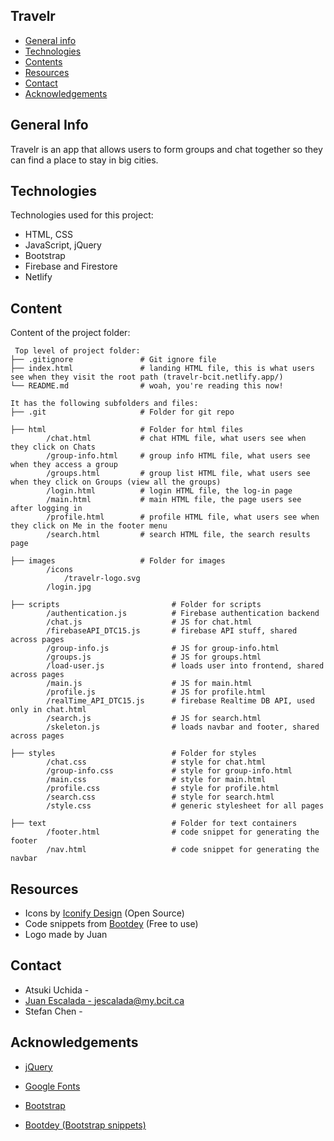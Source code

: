 ## Travelr

* [General info](#general-info)
* [Technologies](#technologies)
* [Contents](#content)
* [Resources](#resources)
* [Contact](#contact)
* [Acknowledgements](#acknowledgements)

## General Info
Travelr is an app that allows users to form groups and chat together so they can find a place to stay in big cities.
	
## Technologies
Technologies used for this project:
* HTML, CSS
* JavaScript, jQuery
* Bootstrap
* Firebase and Firestore 
* Netlify

## Content
Content of the project folder:

```
 Top level of project folder: 
├── .gitignore               # Git ignore file
├── index.html               # landing HTML file, this is what users see when they visit the root path (travelr-bcit.netlify.app/)
└── README.md                # woah, you're reading this now!

It has the following subfolders and files:
├── .git                     # Folder for git repo

├── html                     # Folder for html files
        /chat.html           # chat HTML file, what users see when they click on Chats
        /group-info.html     # group info HTML file, what users see when they access a group
        /groups.html         # group list HTML file, what users see when they click on Groups (view all the groups)
        /login.html          # login HTML file, the log-in page
        /main.html           # main HTML file, the page users see after logging in
        /profile.html        # profile HTML file, what users see when they click on Me in the footer menu
        /search.html         # search HTML file, the search results page 

├── images                   # Folder for images
        /icons
            /travelr-logo.svg
        /login.jpg
        
├── scripts                         # Folder for scripts
        /authentication.js          # Firebase authentication backend
        /chat.js                    # JS for chat.html
        /firebaseAPI_DTC15.js       # firebase API stuff, shared across pages
        /group-info.js              # JS for group-info.html
        /groups.js                  # JS for groups.html
        /load-user.js               # loads user into frontend, shared across pages
        /main.js                    # JS for main.html
        /profile.js                 # JS for profile.html
        /realTime_API_DTC15.js      # firebase Realtime DB API, used only in chat.html
        /search.js                  # JS for search.html
        /skeleton.js                # loads navbar and footer, shared across pages

├── styles                          # Folder for styles
        /chat.css                   # style for chat.html
        /group-info.css             # style for group-info.html
        /main.css                   # style for main.html
        /profile.css                # style for profile.html
        /search.css                 # style for search.html
        /style.css                  # generic stylesheet for all pages

├── text                            # Folder for text containers
        /footer.html                # code snippet for generating the footer
        /nav.html                   # code snippet for generating the navbar

```


## Resources
- Icons by [Iconify Design](https://icon-sets.iconify.design/zmdi/) (Open Source)
- Code snippets from [Bootdey](https://www.bootdey.com/) (Free to use)
- Logo made by Juan

## Contact 
* Atsuki Uchida -  
* [Juan Escalada - jescalada@my.bcit.ca](mailto:jescalada@my.bcit.ca)
* Stefan Chen - 

## Acknowledgements 
* <a href="https://ajax.googleapis.com/">jQuery</a>
* <a href="https://fonts.google.com/">Google Fonts</a>

* <a href="https://getbootstrap.com/">Bootstrap</a>
* <a href="https://www.bootdey.com/">Bootdey (Bootstrap snippets)</a>